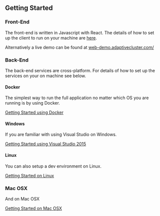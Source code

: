 
## Getting Started

### Front-End

The front-end is written in Javascript with React. The details of how to set up the client to run on your machine are [here](../src/client/README.md).

Alternatively a live demo can be found at [web-demo.adaptivecluster.com/](http://web-demo.adaptivecluster.com/)

### Back-End

The back-end services are cross-platform. For details of how to set up the services on your on machine see below.

#### Docker

The simplest way to run the full application no matter which OS you are running is by using Docker.

[Getting Started using Docker](docker-setup.md)

#### Windows

If you are familiar with using Visual Studio on Windows.

[Getting Started using Visual Studio 2015](vs-setup.md)

#### Linux

You can also setup a dev environment on Linux.

[Getting Started on Linux](linux-setup.md)

### Mac OSX

And on Mac OSX

[Getting Started on Mac OSX](macos-setup.md)
